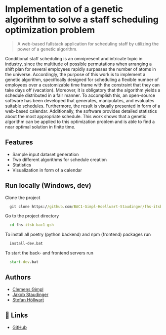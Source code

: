 
# Implementation of a genetic algorithm to solve a staff scheduling optimization problem

> A web-based fullstack application for scheduling staff by utilizing the power of a genetic algorithm.

Conditional staff scheduling is an omnipresent and intricate topic in industry, since the multitude of possible permutations when arranging a shift plan for several employees rapidly surpasses the number of atoms in the universe. Accordingly, the purpose of this work is to implement a genetic algorithm, specifically designed for scheduling a flexible number of employees over a customizable time frame with the constraint that they can take days off (vacation). Moreover, it is obligatory that the algorithm yields a schedule distributed in a fair manner. To accomplish this, an open-source software has been developed that generates, manipulates, and evaluates suitable schedules. Furthermore, the result is visually presented in form of a web-based calendar. Additionally, the software provides detailed statistics about the most appropriate schedule. This work shows that a genetic algorithm can be applied to this optimization problem and is able to find a near optimal solution in finite time.

## Features

- Sample input dataset generation
- Two different algorithms for schedule creation
- Statistics
- Visualization in form of a calendar

## Run locally (Windows, dev)

Clone the project

```bat
  git clone https://github.com/BAC1-Gimpl-Hoellwart-Staudinger/fhs-itsb-bac1-gsh.git
```

Go to the project directory

```bat
  cd fhs-itsb-bac1-gsh
```

To install all poetry (python backend) and npm (frontend) packages run

```bat
  install-dev.bat
```

To start the back- and frontend servers run

```bat
  start-dev.bat
```

## Authors

- [Clemens Gimpl](https://www.github.com/cgimpl)
- [Jakob Staudinger](https://www.github.com/concitusyt) 
- [Stefan Höllwart](https://www.github.com/shoellwart)

## 🔗 Links

- [GitHub](https://github.com/BAC1-Gimpl-Hoellwart-Staudinger/fhs-itsb-bac1-gsh)
